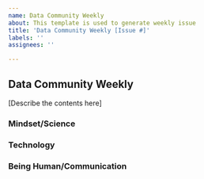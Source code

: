 ```yaml
---
name: Data Community Weekly
about: This template is used to generate weekly issue
title: 'Data Community Weekly [Issue #]'
labels: ''
assignees: ''

---
```


## Data Community Weekly

[Describe the contents here]

### Mindset/Science

### Technology

### Being Human/Communication
